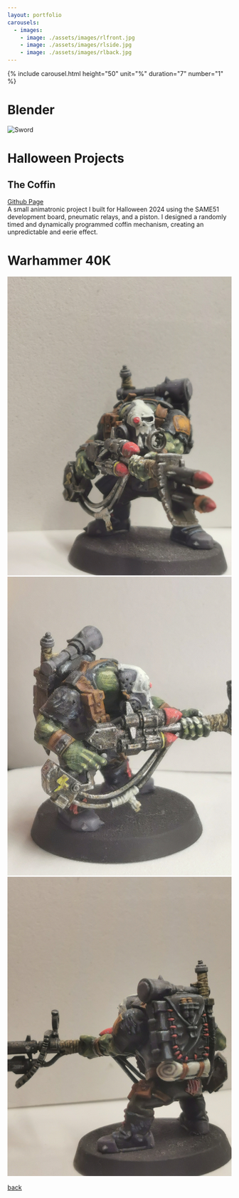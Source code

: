 ```yaml
---
layout: portfolio
carousels:
  - images: 
    - image: ./assets/images/rlfront.jpg
    - image: ./assets/images/rlside.jpg
    - image: ./assets/images/rlback.jpg
---
```


{% include carousel.html height="50" unit="%" duration="7" number="1" %}

# Blender
![Sword](./assets/images/sword.gif)

# Halloween Projects
## The Coffin
[Github Page](https://github.com/AMarinic92/SAME51-Kit/tree/halloween)    
A small animatronic project I built for Halloween 2024 using the SAME51 development board, pneumatic relays, and a piston. I designed a randomly timed and dynamically programmed coffin mechanism, creating an unpredictable and eerie effect.



# Warhammer 40K
![RokkitBoyFront](./assets/images/rlfront.jpg)
![RokkitBoySide](./assets/images/rlside.jpg)
![RokkitBoyBack](./assets/images/rlback.jpg)

[back](./)
